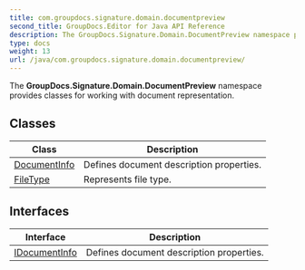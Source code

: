```yaml
---
title: com.groupdocs.signature.domain.documentpreview
second_title: GroupDocs.Editor for Java API Reference
description: The GroupDocs.Signature.Domain.DocumentPreview namespace provides classes for working with document representation.
type: docs
weight: 13
url: /java/com.groupdocs.signature.domain.documentpreview/
---
```


The **GroupDocs.Signature.Domain.DocumentPreview** namespace provides classes for working with document representation.


## Classes

| Class | Description |
| --- | --- |
| [DocumentInfo](../com.groupdocs.signature.domain.documentpreview/documentinfo) | Defines document description properties. |
| [FileType](../com.groupdocs.signature.domain.documentpreview/filetype) | Represents file type. |

## Interfaces

| Interface | Description |
| --- | --- |
| [IDocumentInfo](../com.groupdocs.signature.domain.documentpreview/idocumentinfo) | Defines document description properties. |
